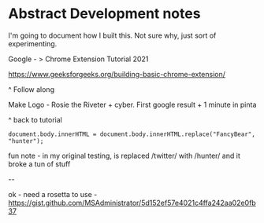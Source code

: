 # Abstract Development notes

I'm going to document how I built this.  Not sure why, just sort of experimenting.

Google - > Chrome Extension Tutorial 2021

https://www.geeksforgeeks.org/building-basic-chrome-extension/

^ Follow along

Make Logo
    - Rosie the Riveter + cyber.  First google result + 1 minute in pinta

^ back to tutorial

```
document.body.innerHTML = document.body.innerHTML.replace("FancyBear", "hunter");
```

fun note - in my original testing, is replaced /twitter/ with /hunter/ and it broke a tun of stuff

--

ok - need a rosetta to use - 
https://gist.github.com/MSAdministrator/5d152ef57e4021c4ffa242aa02e0fb37








